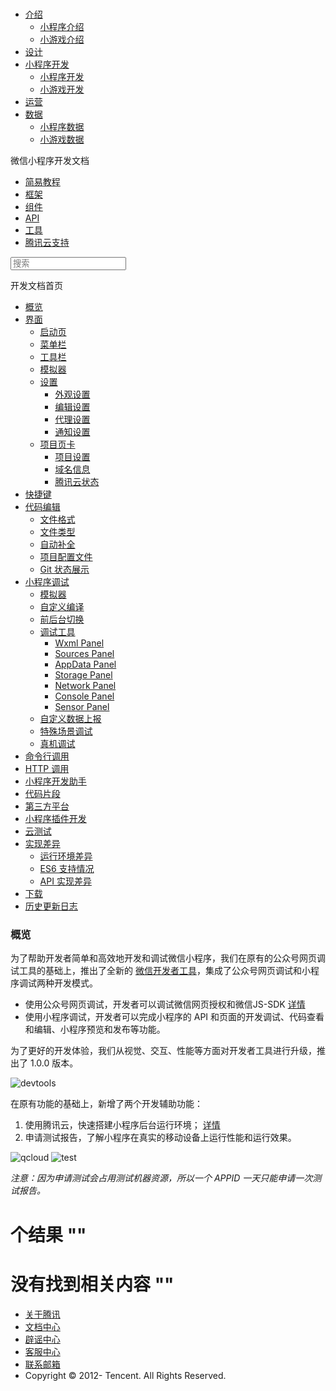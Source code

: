<div class="book with-summary">

<div class="head">

<div class="head_box">

# [](javascript:; "_('微信公众平台 小程序')")

<div class="header_ctrls">

*   [介绍](javascript:;)
    *   [小程序介绍](https://mp.weixin.qq.com/debug/wxadoc/introduction/index.html)
    *   [小游戏介绍](https://mp.weixin.qq.com/debug/wxagame/introduction/index.html)
*   [设计](https://mp.weixin.qq.com/debug/wxadoc/design/index.html)
*   [小程序开发](javascript:;)
    *   [小程序开发](https://mp.weixin.qq.com/debug/wxadoc/dev/index.html)
    *   [小游戏开发](https://mp.weixin.qq.com/debug/wxagame/dev/index.html)
*   [运营](https://mp.weixin.qq.com/debug/wxadoc/product/index.html)
*   [数据](javascript:;)
    *   [小程序数据](https://mp.weixin.qq.com/debug/wxadoc/analysis/index.html)
    *   [小游戏数据](https://mp.weixin.qq.com/debug/wxagame/analysis/index.html)

</div>

</div>

</div>

<div class="sub_nav_box">

<div class="sub_nav_inner">

<div class="book-summary-opr" id="js-book-summary-opr"><a class="book-summary-btn"></a></div>

<div class="top_sub_nav">

<div class="top_title_wap"><span class="icon_title icon_dev"></span>

微信小程序开发文档

</div>

*   [简易教程](../)
*   [框架](../framework/MINA.html)
*   [组件](../component/)
*   [API](../api/)
*   [工具](devtools.html)
*   [腾讯云支持](../qcloud/qcloud.html)

</div>

<div id="book-search-input" role="search">

<form><label for="search-input" class="search-icon" id="js-search-icon"></label><input type="text" id="search-input" name="search-input" placeholder="搜索"> </form>

</div>

</div>

</div>

<div class="book-summary">

<div class="book-summary-home" id="js-summary-home"><a><span class="icon_home_s icon_dev"></span><span class="s_title_2">开发文档首页</span></a></div>

<nav role="navigation">

*   [概览](devtools.html)
*   [界面](page.html)
    *   [启动页](page.html#启动页)
    *   [菜单栏](page.html#菜单栏)
    *   [工具栏](page.html#工具栏)
    *   [模拟器](page.html#模拟器)
    *   [设置](settings.html)
        *   [外观设置](settings.html#外观设置)
        *   [编辑设置](settings.html#编辑设置)
        *   [代理设置](settings.html#代理设置)
        *   [通知设置](settings.html#通知设置)
    *   [项目页卡](project.html)
        *   [项目设置](project.html#项目设置)
        *   [域名信息](project.html#域名信息)
        *   [腾讯云状态](project.html#腾讯云状态)
*   [快捷键](shortcut.html)
*   [代码编辑](edit.html)
    *   [文件格式](edit.html#文件格式)
    *   [文件类型](edit.html#文件支持)
    *   [自动补全](edit.html#自动补全)
    *   [项目配置文件](edit.html#项目配置文件)
    *   [Git 状态展示](edit.html#git-状态展示)
*   [小程序调试](debug.html)
    *   [模拟器](debug.html#模拟器)
    *   [自定义编译](debug.html#自定义编译)
    *   [前后台切换](debug.html#前后台切换)
    *   [调试工具](debug.html#调试工具)
        *   [Wxml Panel](debug.html#wxml-panel)
        *   [Sources Panel](debug.html#sources-panel)
        *   [AppData Panel](debug.html#appdata-panel)
        *   [Storage Panel](debug.html#storage-panel)
        *   [Network Panel](debug.html#network-panel)
        *   [Console Panel](debug.html#console-panel)
        *   [Sensor Panel](debug.html#sensor-panel)
    *   [自定义数据上报](debug.html#自定义数据上报)
    *   [特殊场景调试](different.html)
    *   [真机调试](remote-debug.html)
*   [命令行调用](cli.html)
*   [HTTP 调用](http.html)
*   [小程序开发助手](mydev.html)
*   [代码片段](minicode.html)
*   [第三方平台](ext.html)
*   [小程序插件开发](plugin.html)
*   [云测试](monkey-test.html)
*   [实现差异](details.html)
    *   [运行环境差异](details.html#运行环境差异)
    *   [ES6 支持情况](details.html#客户端es6-api-支持情况)
    *   [API 实现差异](notsupport.html)
*   [下载](download.html)
*   [历史更新日志](uplog.html)

</nav>

</div>

<div class="book-body">

<div class="body-inner">

<div class="page-wrapper" tabindex="-1" role="main">

<div class="page-inner">

<div id="book-search-results">

<div class="search-noresults">

<section class="normal markdown-section">

### 概览

为了帮助开发者简单和高效地开发和调试微信小程序，我们在原有的公众号网页调试工具的基础上，推出了全新的 [微信开发者工具](download.html)，集成了公众号网页调试和小程序调试两种开发模式。

*   使用公众号网页调试，开发者可以调试微信网页授权和微信JS-SDK [详情](https://mp.weixin.qq.com/wiki?t=resource/res_main&id=mp1421141115)
*   使用小程序调试，开发者可以完成小程序的 API 和页面的开发调试、代码查看和编辑、小程序预览和发布等功能。

为了更好的开发体验，我们从视觉、交互、性能等方面对开发者工具进行升级，推出了 1.0.0 版本。

![devtools](https://mp.weixin.qq.com/debug/wxadoc/dev/image/devtools2/main.png)

在原有功能的基础上，新增了两个开发辅助功能：

1.  使用腾讯云，快速搭建小程序后台运行环境； [详情](https://mp.weixin.qq.com/debug/wxadoc/introduction/qcloud.html)
2.  申请测试报告，了解小程序在真实的移动设备上运行性能和运行效果。

![qcloud](https://mp.weixin.qq.com/debug/wxadoc/dev/image/devtools2/qcloud.png) ![test](https://mp.weixin.qq.com/debug/wxadoc/dev/image/devtools2/test.png)

_注意：因为申请测试会占用测试机器资源，所以一个 APPID 一天只能申请一次测试报告。_

</section>

</div>

<div class="search-results">

<div class="has-results">

# <span class="search-results-count"></span>个结果 "<span class="search-query"></span>"

</div>

<div class="no-results">

# 没有找到相关内容 "<span class="search-query"></span>"

</div>

</div>

</div>

</div>

</div>

<div class="foot" id="footer">

*   [关于腾讯](http://www.tencent.com/zh-cn/index.shtml)
*   [文档中心](https://mp.weixin.qq.com/debug/wxadoc/introduction/index.html?t=1484641676&)
*   [辟谣中心](https://mp.weixin.qq.com/cgi-bin/opshowpage?action=dispelinfo&lang=zh_CN&begin=1&count=9)
*   [客服中心](http://kf.qq.com/faq/120911VrYVrA1509086vyumm.html)
*   [联系邮箱](mailto:weixinmp@qq.com)
*   Copyright © 2012-<span id="s_copyright_year"></span> Tencent. All Rights Reserved.

</div>

</div>

[](../api/setEnableDebug.html)[](page.html)</div>

</div>